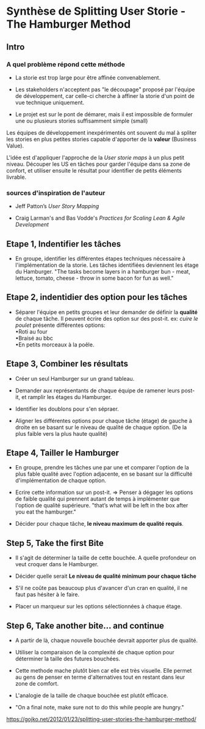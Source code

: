 # Synthèse de Splitting User Storie - The Hamburger Method

## Intro

### A quel problème répond cette méthode

- La storie est trop large pour être affinée convenablement.

- Les stakeholders n'acceptent pas "le découpage" proposé par l'équipe de développement, car celle-ci cherche à affiner la storie d'un point de vue technique uniquement.

- Le projet est sur le pont de démarer, mais il est impossible de formuler une ou plusieurs stories suffisamment simple (small)

Les équipes de développement inexpérimentés ont souvent du mal à spliter les stories en plus petites stories capable d'apporter de la **valeur** (Business Value).

L'idée est d'appliquer l'approche de la *User storie maps* à un plus petit niveau. Découper les US en tâches pour garder l'équipe dans sa zone de confort, et utiliser ensuite le résultat pour identifier de petits éléments livrable.

### sources d'inspiration de l'auteur

- Jeff Patton’s *User Story Mapping*

- Craig Larman's and Bas Vodde's *Practices for Scaling Lean & Agile Development*

## Etape 1, Indentifier les tâches

- En groupe, identifier les différentes étapes techniques nécessaire à l'implémentation de la storie. Les tâches identifiées deviennent les étage du Hamburger. "The tasks become layers in a hamburger bun - meat, lettuce, tomato, cheese - throw in some bacon for fun as well."

## Etape 2, indentidier des option pour les tâches

- Séparer l'équipe en petits groupes et leur demander de définir la **qualité** de chaque tâche. Il peuvent écrire des option sur des post-it. ex: *cuire le poulet* présente différentes options:  
    •Roti au four  
    •Braisé au bbc  
    •En petits morceaux à la poêle.

## Etape 3, Combiner les résultats

- Créer un seul Hamburger sur un grand tableau.

- Demander aux représentants de chaque équipe de ramener leurs post-it, et ramplir les étages du Hamburger.

- Identifier les doublons pour s'en sépraer.

- Aligner les différentes options pour chaque tâche (étage) de gauche à droite en se basant sur le niveau de qualité de chaque option. (De la plus faible vers la plus haute qualité)

## Etape 4, Tailler le Hamburger

- En groupe, prendre les tâches une par une et comparer l'option de la plus fable qualité avec l'option adjacente, en se basant sur la difficulté d'implémentation de chaque option.

- Ecrire cette information sur un post-it. => Penser à dégager les options de faible qualité qui prennent autant de temps à implémenter que l'option de qualité supérieure. "that’s what will be left in the box after you eat the hamburger."

- Décider pour chaque tâche, **le niveau maximum de qualité requis**.

## Step 5, Take the first Bite

- Il s'agit de déterminer la taille de cette bouchée. A quelle profondeur on veut croquer dans le Hamburger.

- Décider quelle serait **Le niveau de qualité minimum pour chaque tâche**

- S'il ne coûte pas beaucoup plus d'avancer d'un cran en qualité, il ne faut pas hésiter à le faire.

- Placer un marqueur sur les options sélectionnées à chaque étage.

## Step 6, Take another bite... and continue

- A partir de là, chaque nouvelle bouchée devrait apporter plus de qualité.

- Utiliser la comparaison de la complexité de chaque option pour déterminer la taille des futures bouchées.

- Cette methode mache plutôt bien car elle est très visuelle. Elle permet au gens de penser en terme d'alternatives tout en restant dans leur zone de comfort.

- L'analogie de la taille de chaque bouchée est plutôt efficace.

- "On a final note, make sure not to do this while people are hungry."

<https://gojko.net/2012/01/23/splitting-user-stories-the-hamburger-method/>